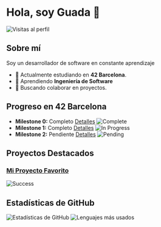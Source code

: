 # Hola, soy Guada 👋

![Visitas al perfil](https://komarev.com/ghpvc/?username=tu-usuario&color=brightgreen)

## Sobre mí

Soy un desarrollador de software en constante aprendizaje

- 🔭 Actualmente estudiando en **42 Barcelona**.
- 🌱 Aprendiendo **Ingeniería de Software**
- 👯 Buscando colaborar en proyectos.

## Progreso en 42 Barcelona

- **Milestone 0:** Completo [Detalles](https://example.com/hito1) ![Complete](https://img.shields.io/badge/Status-Complete-brightgreen)
- **Milestone 1:** Completo [Detalles](https://example.com/hito2) ![In Progress](https://img.shields.io/badge/Status-Complete-brightgreen)
- **Milestone 2:** Pendiente [Detalles](https://example.com/hito3) ![Pending](https://img.shields.io/badge/Status-Pending-red)

## Proyectos Destacados

### [Mi Proyecto Favorito](https://github.com/guadix00/get_next_line_bonus)
![Success](https://img.shields.io/badge/Success-%E2%9C%94%20Everything%20is%20fine-brightgreen)

## Estadísticas de GitHub

![Estadísticas de GitHub](https://github-readme-stats.vercel.app/api?username=guadix00&show_icons=true&theme=radical)
![Lenguajes más usados](https://github-readme-stats.vercel.app/api/top-langs/?username=guadix00&layout=compact&theme=radical)



